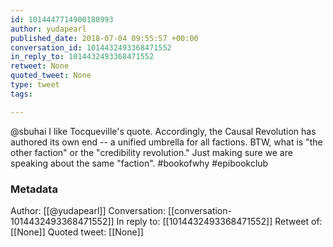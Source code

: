 ```yaml
---
id: 1014447714900180993
author: yudapearl
published_date: 2018-07-04 09:55:57 +00:00
conversation_id: 1014432493368471552
in_reply_to: 1014432493368471552
retweet: None
quoted_tweet: None
type: tweet
tags:

---
```


@sbuhai I like Tocqueville's quote. Accordingly, the Causal Revolution 
has authored its own end -- a unified umbrella for all factions.
BTW, what is "the other faction" or the "credibility
revolution." Just making sure we are speaking
about the same "faction".  #bookofwhy #epibookclub

### Metadata

Author: [[@yudapearl]]
Conversation: [[conversation-1014432493368471552]]
In reply to: [[1014432493368471552]]
Retweet of: [[None]]
Quoted tweet: [[None]]
